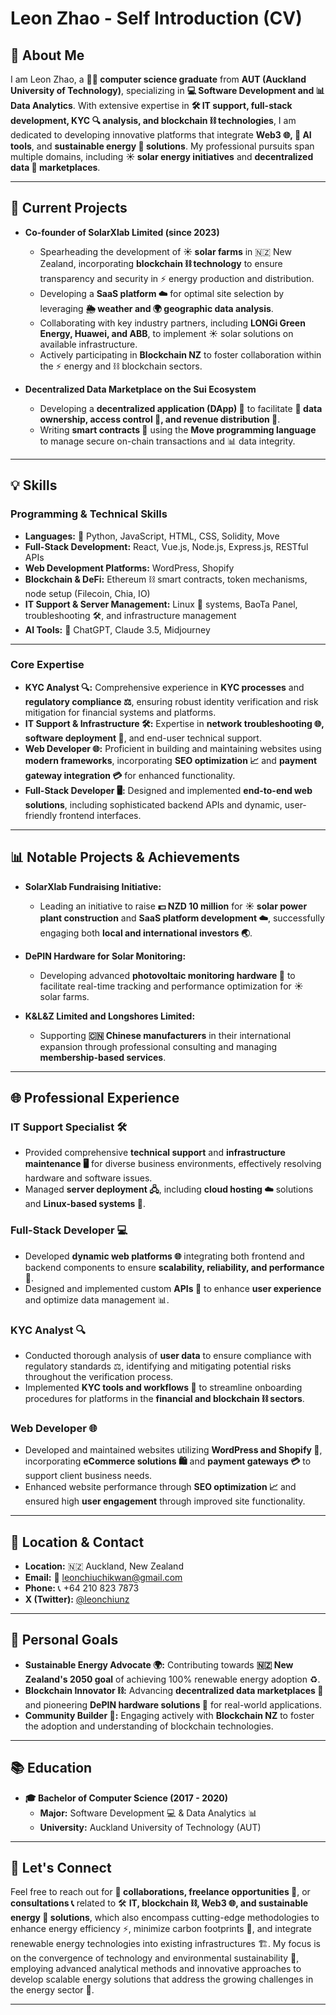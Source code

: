 # **Leon Zhao - Self Introduction (CV)**

## 👋 About Me  
I am Leon Zhao, a **👨‍🎓 computer science graduate** from **AUT (Auckland University of Technology)**, specializing in **💻 Software Development and 📊 Data Analytics**. With extensive expertise in **🛠️ IT support, full-stack development, KYC 🔍 analysis, and blockchain ⛓️ technologies**, I am dedicated to developing innovative platforms that integrate **Web3 🌐, 🤖 AI tools**, and **sustainable energy 🔋 solutions**. My professional pursuits span multiple domains, including **☀️ solar energy initiatives** and **decentralized data 🛒 marketplaces**.

---

## 💼 Current Projects  
- **Co-founder of SolarXlab Limited (since 2023)**  
  - Spearheading the development of **☀️ solar farms** in 🇳🇿 New Zealand, incorporating **blockchain ⛓️ technology** to ensure transparency and security in ⚡ energy production and distribution.  
  - Developing a **SaaS platform ☁️** for optimal site selection by leveraging **🌦️ weather and 🌍 geographic data analysis**.  
  - Collaborating with key industry partners, including **LONGi Green Energy, Huawei, and ABB**, to implement ☀️ solar solutions on available infrastructure.  
  - Actively participating in **Blockchain NZ** to foster collaboration within the ⚡ energy and ⛓️ blockchain sectors.

- **Decentralized Data Marketplace on the Sui Ecosystem**  
  - Developing a **decentralized application (DApp) 📱** to facilitate **📜 data ownership, access control 🔐, and revenue distribution 💸**.  
  - Writing **smart contracts 📄** using the **Move programming language** to manage secure on-chain transactions and 📊 data integrity.

---

## 💡 Skills  

### **Programming & Technical Skills**  
- **Languages:** 🐍 Python, JavaScript, HTML, CSS, Solidity, Move  
- **Full-Stack Development:** React, Vue.js, Node.js, Express.js, RESTful APIs  
- **Web Development Platforms:** WordPress, Shopify  
- **Blockchain & DeFi:** Ethereum ⛓️ smart contracts, token mechanisms, node setup (Filecoin, Chia, IO)  
- **IT Support & Server Management:** Linux 🐧 systems, BaoTa Panel, troubleshooting 🛠️, and infrastructure management  
- **AI Tools:** 🤖 ChatGPT, Claude 3.5, Midjourney  

---

### **Core Expertise**  
- **KYC Analyst 🔍:** Comprehensive experience in **KYC processes** and **regulatory compliance ⚖️**, ensuring robust identity verification and risk mitigation for financial systems and platforms.  
- **IT Support & Infrastructure 🛠️:** Expertise in **network troubleshooting 🌐, software deployment 💽**, and end-user technical support.  
- **Web Developer 🌐:** Proficient in building and maintaining websites using **modern frameworks**, incorporating **SEO optimization 📈** and **payment gateway integration 💳** for enhanced functionality.  
- **Full-Stack Developer 🖥️:** Designed and implemented **end-to-end web solutions**, including sophisticated backend APIs and dynamic, user-friendly frontend interfaces.

---

## 📊 Notable Projects & Achievements  
- **SolarXlab Fundraising Initiative:**  
  - Leading an initiative to raise **💵 NZD 10 million** for **☀️ solar power plant construction** and **SaaS platform development ☁️**, successfully engaging both **local and international investors 🌏**.

- **DePIN Hardware for Solar Monitoring:**  
  - Developing advanced **photovoltaic monitoring hardware 🔋** to facilitate real-time tracking and performance optimization for ☀️ solar farms.

- **K&L&Z Limited and Longshores Limited:**  
  - Supporting **🇨🇳 Chinese manufacturers** in their international expansion through professional consulting and managing **membership-based services**.

---

## 🌐 Professional Experience  
### **IT Support Specialist 🛠️**  
- Provided comprehensive **technical support** and **infrastructure maintenance 🖥️** for diverse business environments, effectively resolving hardware and software issues.  
- Managed **server deployment 🖧**, including **cloud hosting ☁️** solutions and **Linux-based systems 🐧**.

### **Full-Stack Developer 💻**  
- Developed **dynamic web platforms 🌐** integrating both frontend and backend components to ensure **scalability, reliability, and performance 🚀**.  
- Designed and implemented custom **APIs 🔗** to enhance **user experience** and optimize data management 📊.

### **KYC Analyst 🔍**  
- Conducted thorough analysis of **user data** to ensure compliance with regulatory standards ⚖️, identifying and mitigating potential risks throughout the verification process.  
- Implemented **KYC tools and workflows 🔄** to streamline onboarding procedures for platforms in the **financial and blockchain ⛓️ sectors**.

### **Web Developer 🌐**  
- Developed and maintained websites utilizing **WordPress and Shopify 🛒**, incorporating **eCommerce solutions 🛍️** and **payment gateways 💳** to support client business needs.  
- Enhanced website performance through **SEO optimization 📈** and ensured high **user engagement** through improved site functionality.

---

## 📍 Location & Contact  
- **Location:** 🇳🇿 Auckland, New Zealand  
- **Email:** 📧 leonchiuchikwan@gmail.com  
- **Phone:** 📞 +64 210 823 7873  
- **X (Twitter):** [@leonchiunz](https://twitter.com/leonchiunz)

---

## 🌱 Personal Goals  
- **Sustainable Energy Advocate 🌍:** Contributing towards **🇳🇿 New Zealand's 2050 goal** of achieving 100% renewable energy adoption ♻️.  
- **Blockchain Innovator ⛓️:** Advancing **decentralized data marketplaces 🛒** and pioneering **DePIN hardware solutions 🔋** for real-world applications.  
- **Community Builder 🤝:** Engaging actively with **Blockchain NZ** to foster the adoption and understanding of blockchain technologies.

---

## 📚 Education  
- **🎓 Bachelor of Computer Science (2017 - 2020)**  
  - **Major:** Software Development 💻 & Data Analytics 📊  
  - **University:** Auckland University of Technology (AUT)

---

## 🔗 Let's Connect  
Feel free to reach out for **🤝 collaborations, freelance opportunities 💼**, or **consultations 📞** related to 🛠️ **IT, blockchain ⛓️, Web3 🌐, and sustainable energy 🔋 solutions**, which also encompass cutting-edge methodologies to enhance energy efficiency ⚡, minimize carbon footprints 🌿, and integrate renewable energy technologies into existing infrastructures 🏗️. My focus is on the convergence of technology and environmental sustainability 🌱, employing advanced analytical methods and innovative approaches to develop scalable energy solutions that address the growing challenges in the energy sector 🚀.

---
